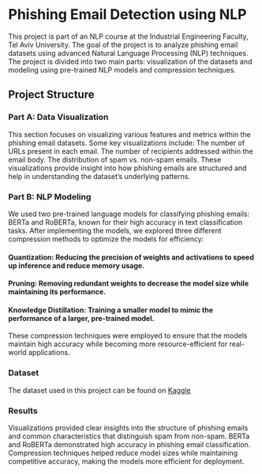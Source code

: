 # Phishing Email Detection using NLP
This project is part of an NLP course at the Industrial Engineering Faculty, Tel Aviv University. The goal of the project is to analyze phishing email datasets using advanced Natural Language Processing (NLP) techniques. The project is divided into two main parts: visualization of the datasets and modeling using pre-trained NLP models and compression techniques.

## Project Structure
### Part A: Data Visualization

This section focuses on visualizing various features and metrics within the phishing email datasets.
Some key visualizations include:
The number of URLs present in each email.
The number of recipients addressed within the email body.
The distribution of spam vs. non-spam emails.
These visualizations provide insight into how phishing emails are structured and help in understanding the dataset’s underlying patterns.
### Part B: NLP Modeling

We used two pre-trained language models for classifying phishing emails: BERTa and RoBERTa, known for their high accuracy in text classification tasks.
After implementing the models, we explored three different compression methods to optimize the models for efficiency:
#### Quantization: Reducing the precision of weights and activations to speed up inference and reduce memory usage.
#### Pruning: Removing redundant weights to decrease the model size while maintaining its performance.
#### Knowledge Distillation: Training a smaller model to mimic the performance of a larger, pre-trained model.
These compression techniques were employed to ensure that the models maintain high accuracy while becoming more resource-efficient for real-world applications.
### Dataset
The dataset used in this project can be found on [Kaggle](https://www.kaggle.com/datasets/naserabdullahalam/phishing-email-dataset/data)

### Results
Visualizations provided clear insights into the structure of phishing emails and common characteristics that distinguish spam from non-spam.
BERTa and RoBERTa demonstrated high accuracy in phishing email classification.
Compression techniques helped reduce model sizes while maintaining competitive accuracy, making the models more efficient for deployment.
